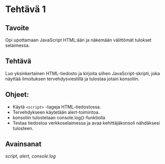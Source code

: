 # Tehtävä 1

## Tavoite

Opi upottamaan JavaScript HTML:ään ja näkemään välittömät tulokset selaimessa.

## Tehtävä

Luo yksinkertainen HTML-tiedosto ja kirjoita siihen JavaScript-skripti, joka näyttää ilmoituksen tervehdysviestillä ja tulostaa jotain konsoliin.

## Ohjeet:

- Käytä `<script>` -tageja HTML-tiedostossa.
- Tervehdykseen käytetään alert-toimintoa.
- konsoliin tulostetaan console.log()-funktiolla
- Testaa tiedostoa verkkoselaimessa ja avaa kehittäjäkonsoli nähdäksesi tulosteen.

## Avainsanat

_script, alert, console.log_
